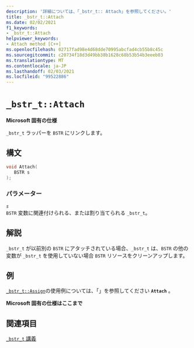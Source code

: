 ```yaml
---
description: '詳細については、「_bstr_t:: Attach」を参照してください。'
title: _bstr_t::Attach
ms.date: 02/02/2021
f1_keywords:
- _bstr_t::Attach
helpviewer_keywords:
- Attach method [C++]
ms.openlocfilehash: 02717fad98e4d68dde70995abcfad4cb55b8c45c
ms.sourcegitcommit: c20734f18d3d49bb38b1628c68b53b54b3eeeb03
ms.translationtype: MT
ms.contentlocale: ja-JP
ms.lasthandoff: 02/03/2021
ms.locfileid: "99522886"
---
```

# `_bstr_t::Attach`

**Microsoft 固有の仕様**

`_bstr_t` ラッパーを `BSTR` にリンクします。

## <a name="syntax"></a>構文

```cpp
void Attach(
   BSTR s
);
```

### <a name="parameters"></a>パラメーター

*`s`*\
`BSTR` 変数に関連付けられる、または割り当てられる `_bstr_t`。

## <a name="remarks"></a>解説

`_bstr_t` が以前別の `BSTR` にアタッチされている場合、`_bstr_t` は、`BSTR` の他の変数が `_bstr_t` を使用していない場合 `BSTR` リソースをクリーンアップします。

## <a name="example"></a>例

[`_bstr_t::Assign`](../cpp/bstr-t-assign.md)の使用例については、「」を参照してください **`Attach`** 。

**Microsoft 固有の仕様はここまで**

## <a name="see-also"></a>関連項目

[`_bstr_t` 講義](../cpp/bstr-t-class.md)
